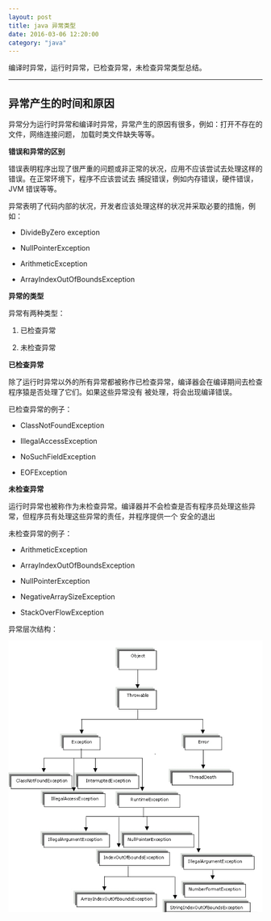 ```yaml
---
layout: post
title: java 异常类型
date: 2016-03-06 12:20:00
category: "java"
---
```

  编译时异常，运行时异常，已检查异常，未检查异常类型总结。

---------------------------------


## 异常产生的时间和原因  ##

异常分为运行时异常和编译时异常，异常产生的原因有很多，例如：打开不存在的文件，网络连接问题， 加载时类文件缺失等等。

**错误和异常的区别**

错误表明程序出现了很严重的问题或非正常的状况，应用不应该尝试去处理这样的错误。在正常环境下，程序不应该尝试去 捕捉错误，例如内存错误，硬件错误，JVM 错误等等。

异常表明了代码内部的状况，开发者应该处理这样的状况并采取必要的措施，例如：





- DivideByZero exception


- NullPointerException


- ArithmeticException


- ArrayIndexOutOfBoundsException

**异常的类型**

异常有两种类型：



1. 已检查异常


1. 未检查异常

**已检查异常**

除了运行时异常以外的所有异常都被称作已检查异常，编译器会在编译期间去检查程序猿是否处理了它们。如果这些异常没有 被处理，将会出现编译错误。

已检查异常的例子：



- ClassNotFoundException


- IllegalAccessException


- NoSuchFieldException


- EOFException

**未检查异常**

运行时异常也被称作为未检查异常。编译器并不会检查是否有程序员处理这些异常，但程序员有处理这些异常的责任，并程序提供一个 安全的退出

未检查异常的例子：


- ArithmeticException


- ArrayIndexOutOfBoundsException


- NullPointerException


- NegativeArraySizeException


- StackOverFlowException

异常层次结构：

![异常层次结构](/images/Exception.png)
